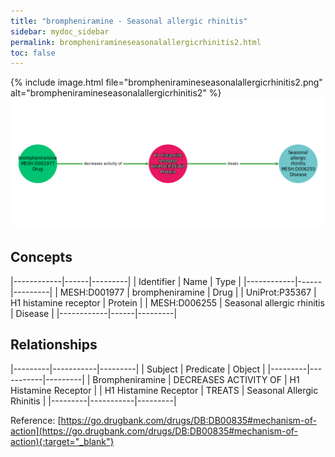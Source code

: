 ```yaml
---
title: "brompheniramine - Seasonal allergic rhinitis"
sidebar: mydoc_sidebar
permalink: brompheniramineseasonalallergicrhinitis2.html
toc: false 
---
```


{% include image.html file="brompheniramineseasonalallergicrhinitis2.png" alt="brompheniramineseasonalallergicrhinitis2" %}![Path Visualization](/images/brompheniramineseasonalallergicrhinitis2.png)

## Concepts

|------------|------|---------|
| Identifier | Name | Type    |
|------------|------|---------|
| MESH:D001977 | brompheniramine | Drug |
| UniProt:P35367 | H1 histamine receptor | Protein |
| MESH:D006255 | Seasonal allergic rhinitis | Disease |
|------------|------|---------|

## Relationships

|---------|-----------|---------|
| Subject | Predicate | Object  |
|---------|-----------|---------|
| Brompheniramine | DECREASES ACTIVITY OF | H1 Histamine Receptor |
| H1 Histamine Receptor | TREATS | Seasonal Allergic Rhinitis |
|---------|-----------|---------|

Reference: [https://go.drugbank.com/drugs/DB:DB00835#mechanism-of-action](https://go.drugbank.com/drugs/DB:DB00835#mechanism-of-action){:target="_blank"}